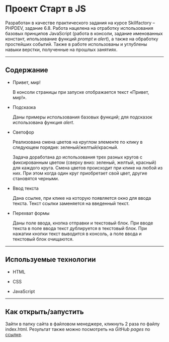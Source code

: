 # Проект Старт в JS


Разработан в качестве практического задания на курсе Skillfactory &ndash; PHPDEV, задание 6.8.
Работа нацелена на отработку использования базовых принципов JavaScript (работа в консоли, задание именованных констант, ипользование функций *prompt* и *alert*), а также на обработку простейших событий. Также в работе использованы и углублены навыки верстки, полученные на прошлых занятиях. 

---

## Содержание

* Привет, мир!

    В консоли страницы при запуске отображается текст «Привет, 
    мир!».

* Подсказка

    Даны примеры использования базовых функций; для подсказок использована функция *alert*.

* Светофор

    Реализована смена цветов на круглом элементе по клику в следующем порядке: зеленый/желтый/красный. 
    
    Задача доработана до использования трех разных кругов с фиксированным цветом (сверху вниз: зеленый, желтый, красный) для каждого круга. Смена цветов происходит при клике на любой из них. При этом когда один круг приобретает свой цвет, другие становятся черными.

* Ввод текста

    Дана ссылке, при клике на которую появляется окно для ввода текста. Текст ссылки заменяется на введенный текст.

* Перехват формы

    Даны поле ввода, кнопка отправки и текстовый блок. При вводе текста в поле ввода текст дублируется в текстовый блок. При нажатии кнопки текст выводится в консоль, а поле ввода и текстовый блок очищаются.


---

## Используемые технологии

* HTML

* CSS

* JavaScript

---
## Как открыть/запустить

Зайти в папку сайта в файловом менеджере, кликнуть 2 раза по файлу index.html. Результат также можно посмотреть на *GitHub pages* по [ссылке](https://tatvsam.github.io/task_6.8/).